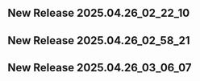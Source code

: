 ## New Release 2025.04.26_02_22_10
## New Release 2025.04.26_02_58_21
## New Release 2025.04.26_03_06_07
